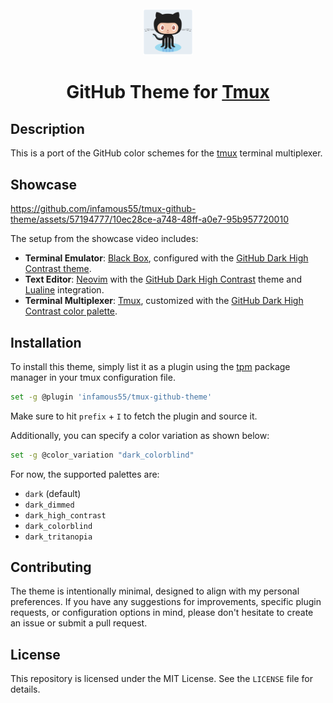 <div align="center">
<br />
<img src="https://raw.githubusercontent.com/infamous55/tmux-github-theme/master/assets/github-octopus.png" width="80px">
<br />
<h1>
  GitHub Theme for <a href="https://github.com/tmux/tmux/wiki">Tmux</a>
</h1>
</div>

## Description

This is a port of the GitHub color schemes for the [tmux](https://github.com/tmux/tmux/wiki) terminal multiplexer.

## Showcase

https://github.com/infamous55/tmux-github-theme/assets/57194777/10ec28ce-a748-48ff-a0e7-95b957720010

The setup from the showcase video includes:

- **Terminal Emulator**: [Black Box](https://gitlab.gnome.org/raggesilver/blackbox), configured with the [GitHub Dark High Contrast theme](https://github.com/infamous55/blackbox-github-theme).
- **Text Editor**: [Neovim](https://neovim.io/) with the [GitHub Dark High Contrast](https://github.com/projekt0n/github-nvim-theme) theme and [Lualine](https://github.com/nvim-lualine/lualine.nvim) integration.
- **Terminal Multiplexer**: [Tmux](https://github.com/tmux/tmux/wiki), customized with the [GitHub Dark High Contrast color palette](https://github.com/infamous55/tmux-github-theme).

## Installation

To install this theme, simply list it as a plugin using the [tpm](https://github.com/tmux-plugins/tpm) package manager in your tmux configuration file.

```bash
set -g @plugin 'infamous55/tmux-github-theme'
```

Make sure to hit `prefix` + `I` to fetch the plugin and source it.

Additionally, you can specify a color variation as shown below:

```bash
set -g @color_variation "dark_colorblind"
```

For now, the supported palettes are:

- `dark` (default)
- `dark_dimmed`
- `dark_high_contrast`
- `dark_colorblind`
- `dark_tritanopia`

## Contributing

The theme is intentionally minimal, designed to align with my personal preferences. If you have any suggestions for improvements, specific plugin requests, or configuration options in mind, please don't hesitate to create an issue or submit a pull request.

## License

This repository is licensed under the MIT License. See the `LICENSE` file for details.
